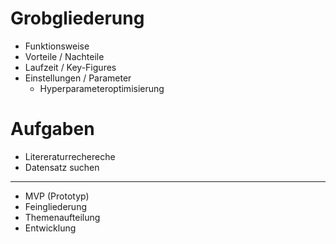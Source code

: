 # Grobgliederung

- Funktionsweise
- Vorteile / Nachteile
- Laufzeit / Key-Figures
- Einstellungen / Parameter
    - Hyperparameteroptimisierung

# Aufgaben
- Litereraturrechereche
- Datensatz suchen
---
- MVP (Prototyp)
- Feingliederung
- Themenaufteilung
- Entwicklung